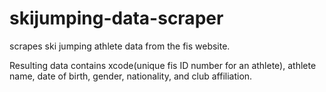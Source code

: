 # skijumping-data-scraper

scrapes ski jumping athlete data from the fis website. 

Resulting data contains xcode(unique fis ID number for an athlete), athlete name, date of birth, gender, nationality, and club affiliation. 
